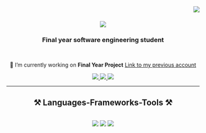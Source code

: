 <img align="right" src="https://visitor-badge.laobi.icu/badge?page_id=BlessingsM02.BlessingsM02" />

<h1 align="center">
    <img src="https://readme-typing-svg.herokuapp.com/?font=Righteous&size=35&center=true&vCenter=true&width=500&height=70&duration=4000&lines=Hi+There!+👋;+I'm+Blessings+Mwandira!;" />
</h1>

<h3 align="center">Final year software engineering student</h3>
<a href="mailto:blessingsmwandira4@gmail.com"></a>
<br/>

<div align="center">
 
 🔭 I’m currently working on **Final Year Project**
     <a href="https://github.com/Chile02">Link to my previous account</a>
    
 </div>
 
<div align="center"> 
  <a href="mailto:blessingsmwandira4@gmail.com">
    <img src="https://img.shields.io/badge/Gmail-333333?style=for-the-badge&logo=gmail&logoColor=red" />
  </a>
  <a href="https://linkedin.com/in/blessings-mwandira-31410b26a" target="_blank">
    <img src="https://img.shields.io/badge/LinkedIn-0077B5?style=for-the-badge&logo=linkedin&logoColor=white" target="_blank" />
  </a>
  <a href="https://chile02.github.io/" target="_blank">
     <img src="https://img.shields.io/badge/Portfolio-FF5722?style=for-the-badge&logo=todoist&logoColor=white" target="_blank" /> <!-- sqlite, safari, google-chrome are other good icon options -->
  </a>
</div>

 <hr/>
 
<h2 align="center">⚒️ Languages-Frameworks-Tools ⚒️</h2>
<br/>
<div align="center">
    <img src="https://skillicons.dev/icons?i=cs,java,javascript,python,php,r" />
    <img src="https://skillicons.dev/icons?i=react,bootstrap,html,css,vscode,github,git" />
    <img src="https://skillicons.dev/icons?i=mysql,linux,unity,visualstudio" /><br>
</div>

<br/>
